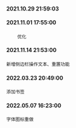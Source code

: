 #### 2021.10.29 21:59:03

#### 2021.11.01 17:55:00
```
    优化
```
#### 2021.11.14 21:53:00
```
新增侧边栏操作文本、重置功能
```

#### 2022.03.23 20:49:00

```
添加书签
```

#### 2022.05.07 16:23:00

```
字体图标重做
```
